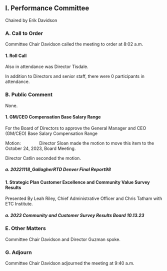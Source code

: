 ## I. Performance Committee

Chaired by Erik Davidson

### A. Call to Order

Committee Chair Davidson called the meeting to order at 8:02 a.m.

#### 1. Roll Call

Also in attendance was Director Tisdale.

In addition to Directors and senior staff, there were 0 participants in attendance.

### B. Public Comment

None.

#### 1. GM/CEO Compensation Base Salary Range

For the Board of Directors to approve the General Manager and CEO (GM/CEO) Base Salary Compensation Range

Motion:               Director Sloan made the motion to move this item to the October 24, 2023, Board Meeting.

Director Catlin seconded the motion.

##### a. 20221118_GallagherRTD Denver Final Report98

#### 1. Strategic Plan Customer Excellence and Community Value Survey Results

Presented By Leah Riley, Chief Administrative Officer and Chris Tatham with ETC Institute.

##### a. 2023 Community and Customer Survey Results Board 10.13.23

### E. Other Matters

Committee Chair Davidson and Director Guzman spoke.

### G. Adjourn

Committee Chair Davidson adjourned the meeting at 9:40 a.m.
